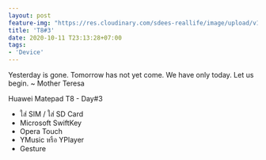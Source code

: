 ```yaml
---
layout: post
feature-img: "https://res.cloudinary.com/sdees-reallife/image/upload/v1555658919/sample_feature_img.png"
title: 'T8#3'
date: 2020-10-11 T23:13:28+07:00
tags:
- 'Device'
---
```

Yesterday is gone. Tomorrow has not yet come. We have only today. Let us begin. ~ Mother Teresa

Huawei Matepad T8 - Day#3

<i class="fa fa-child" style="color:plum"></i>

- ใส่ SIM / ใส่ SD Card
- Microsoft SwiftKey
- Opera Touch
- YMusic หรือ YPlayer
- Gesture
